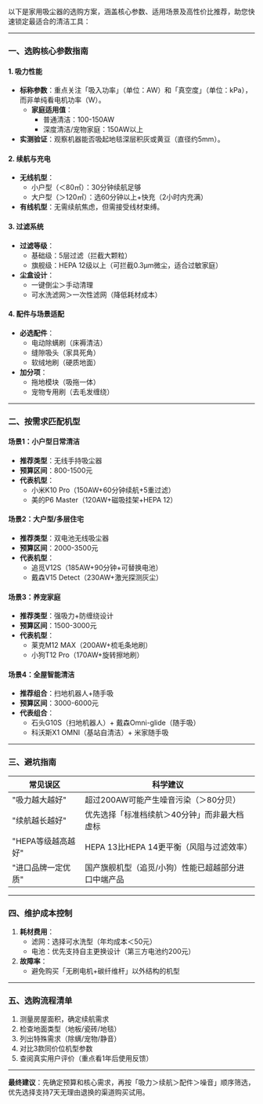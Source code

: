 以下是家用吸尘器的选购方案，涵盖核心参数、适用场景及高性价比推荐，助您快速锁定最适合的清洁工具：

---

### **一、选购核心参数指南**
#### **1. 吸力性能**
- **标称参数**：重点关注「吸入功率」（单位：AW）和「真空度」（单位：kPa），而非单纯看电机功率（W）。
  - **家庭适用值**：  
    - 普通清洁：100-150AW  
    - 深度清洁/宠物家庭：150AW以上  
- **实测验证**：观察机器能否吸起地毯深层积灰或黄豆（直径约5mm）。

#### **2. 续航与充电**
- **无线机型**：  
  - 小户型（＜80㎡）：30分钟续航足够  
  - 大户型（＞120㎡）：选60分钟以上+快充（2小时内充满）  
- **有线机型**：无需续航焦虑，但需接受线材束缚。

#### **3. 过滤系统**
- **过滤等级**：  
  - 基础级：5层过滤（拦截大颗粒）  
  - 旗舰级：HEPA 12级以上（可拦截0.3μm微尘，适合过敏家庭）  
- **尘盒设计**：  
  - 一键倒尘＞手动清理  
  - 可水洗滤网＞一次性滤网（降低耗材成本）

#### **4. 配件与场景适配**
- **必选配件**：  
  - 电动除螨刷（床褥清洁）  
  - 缝隙吸头（家具死角）  
  - 软绒地刷（硬质地面）  
- **加分项**：  
  - 拖地模块（吸拖一体）  
  - 宠物专用刷（去毛发缠绕）

---

### **二、按需求匹配机型**
#### **场景1：小户型日常清洁**
- **推荐类型**：无线手持吸尘器  
- **预算区间**：800-1500元  
- **代表机型**：  
  - 小米K10 Pro（150AW+60分钟续航+5重过滤）  
  - 美的P6 Master（120AW+磁吸挂架+HEPA 12）

#### **场景2：大户型/多层住宅**
- **推荐类型**：双电池无线吸尘器  
- **预算区间**：2000-3500元  
- **代表机型**：  
  - 追觅V12S（185AW+90分钟+可替换电池）  
  - 戴森V15 Detect（230AW+激光探测灰尘）

#### **场景3：养宠家庭**
- **推荐类型**：强吸力+防缠绕设计  
- **预算区间**：1500-3000元  
- **代表机型**：  
  - 莱克M12 MAX（200AW+梳毛条地刷）  
  - 小狗T12 Pro（170AW+旋转擦地刷）

#### **场景4：全屋智能清洁**
- **推荐组合**：扫地机器人+随手吸  
- **预算区间**：3000-6000元  
- **代表组合**：  
  - 石头G10S（扫地机器人）+ 戴森Omni-glide（随手吸）  
  - 科沃斯X1 OMNI（基站自清洁）+ 米家随手吸

---

### **三、避坑指南**
| 常见误区 | 科学建议 |
|---------|----------|
| "吸力越大越好" | 超过200AW可能产生噪音污染（＞80分贝） |
| "续航越长越好" | 优先选择「标准档续航＞40分钟」而非最大档虚标 |
| "HEPA等级越高越好" | HEPA 13比HEPA 14更平衡（风阻与过滤效率） |
| "进口品牌一定优质" | 国产旗舰机型（追觅/小狗）性能已超越部分进口中端产品 |

---

### **四、维护成本控制**
1. **耗材费用**：  
   - 滤网：选择可水洗型（年均成本＜50元）  
   - 电池：优先支持自主更换设计（第三方电池约200元）  
2. **故障率**：  
   - 避免购买「无刷电机+碳纤维杆」以外结构的机型  

---

### **五、选购流程清单**
1. 测量房屋面积，确定续航需求  
2. 检查地面类型（地板/瓷砖/地毯）  
3. 列出特殊需求（除螨/宠物/静音）  
4. 对比3款同价位机型参数  
5. 查阅真实用户评价（重点看1年后使用反馈）

---

**最终建议**：先确定预算和核心需求，再按「吸力＞续航＞配件＞噪音」顺序筛选，优先选择支持7天无理由退换的渠道购买试用。